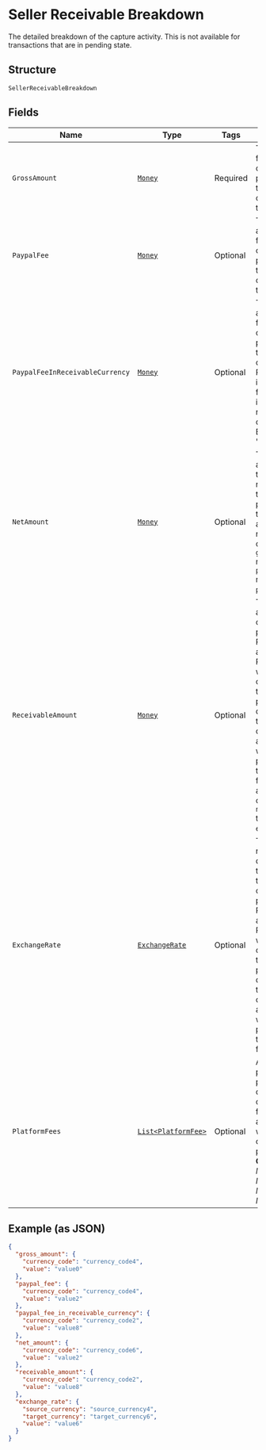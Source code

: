 
# Seller Receivable Breakdown

The detailed breakdown of the capture activity. This is not available for transactions that are in pending state.

## Structure

`SellerReceivableBreakdown`

## Fields

| Name | Type | Tags | Description | Getter | Setter |
|  --- | --- | --- | --- | --- | --- |
| `GrossAmount` | [`Money`](../../doc/models/money.md) | Required | The amount for this captured payment in the currency of the transaction. | Money getGrossAmount() | setGrossAmount(Money grossAmount) |
| `PaypalFee` | [`Money`](../../doc/models/money.md) | Optional | The applicable fee for this captured payment in the currency of the transaction. | Money getPaypalFee() | setPaypalFee(Money paypalFee) |
| `PaypalFeeInReceivableCurrency` | [`Money`](../../doc/models/money.md) | Optional | The applicable fee for this captured payment in the receivable currency. Returned only in cases the fee is charged in the receivable currency. Example 'CNY'. | Money getPaypalFeeInReceivableCurrency() | setPaypalFeeInReceivableCurrency(Money paypalFeeInReceivableCurrency) |
| `NetAmount` | [`Money`](../../doc/models/money.md) | Optional | The net amount that the payee receives for this captured payment in their PayPal account. The net amount is computed as <code>gross_amount</code> minus the <code>paypal_fee</code> minus the <code>platform_fees</code>. | Money getNetAmount() | setNetAmount(Money netAmount) |
| `ReceivableAmount` | [`Money`](../../doc/models/money.md) | Optional | The net amount that is credited to the payee's PayPal account. Returned only when the currency of the captured payment is different from the currency of the PayPal account where the payee wants to credit the funds. The amount is computed as <code>net_amount</code> times <code>exchange_rate</code>. | Money getReceivableAmount() | setReceivableAmount(Money receivableAmount) |
| `ExchangeRate` | [`ExchangeRate`](../../doc/models/exchange-rate.md) | Optional | The exchange rate that determines the amount that is credited to the payee's PayPal account. Returned when the currency of the captured payment is different from the currency of the PayPal account where the payee wants to credit the funds. | ExchangeRate getExchangeRate() | setExchangeRate(ExchangeRate exchangeRate) |
| `PlatformFees` | [`List<PlatformFee>`](../../doc/models/platform-fee.md) | Optional | An array of platform or partner fees, commissions, or brokerage fees that associated with the captured payment.<br>**Constraints**: *Minimum Items*: `0`, *Maximum Items*: `1` | List<PlatformFee> getPlatformFees() | setPlatformFees(List<PlatformFee> platformFees) |

## Example (as JSON)

```json
{
  "gross_amount": {
    "currency_code": "currency_code4",
    "value": "value0"
  },
  "paypal_fee": {
    "currency_code": "currency_code4",
    "value": "value2"
  },
  "paypal_fee_in_receivable_currency": {
    "currency_code": "currency_code2",
    "value": "value8"
  },
  "net_amount": {
    "currency_code": "currency_code6",
    "value": "value2"
  },
  "receivable_amount": {
    "currency_code": "currency_code2",
    "value": "value8"
  },
  "exchange_rate": {
    "source_currency": "source_currency4",
    "target_currency": "target_currency6",
    "value": "value6"
  }
}
```

